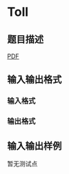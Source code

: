 # Toll

## 题目描述

[problemUrl]: https://uva.onlinejudge.org/index.php?option=com_onlinejudge&Itemid=8&category=245&page=show_problem&problem=3468

[PDF](https://uva.onlinejudge.org/external/10/p1027.pdf)

## 输入输出格式

### 输入格式

### 输出格式

## 输入输出样例

暂无测试点

